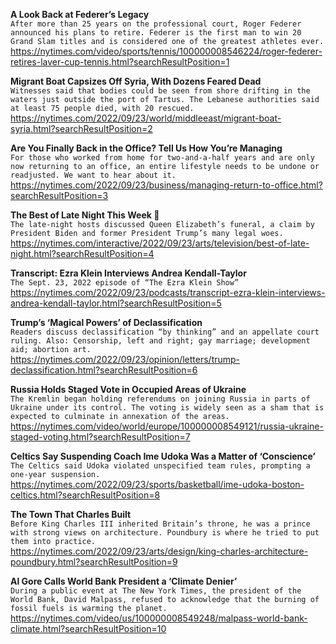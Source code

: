 **A Look Back at Federer’s Legacy**\
`After more than 25 years on the professional court, Roger Federer announced his plans to retire. Federer is the first man to win 20 Grand Slam titles and is considered one of the greatest athletes ever.`\
https://nytimes.com/video/sports/tennis/100000008546224/roger-federer-retires-laver-cup-tennis.html?searchResultPosition=1

**Migrant Boat Capsizes Off Syria, With Dozens Feared Dead**\
`Witnesses said that bodies could be seen from shore drifting in the waters just outside the port of Tartus. The Lebanese authorities said at least 75 people died, with 20 rescued.`\
https://nytimes.com/2022/09/23/world/middleeast/migrant-boat-syria.html?searchResultPosition=2

**Are You Finally Back in the Office? Tell Us How You’re Managing**\
`For those who worked from home for two-and-a-half years and are only now returning to an office, an entire lifestyle needs to be undone or readjusted. We want to hear about it.`\
https://nytimes.com/2022/09/23/business/managing-return-to-office.html?searchResultPosition=3

**The Best of Late Night This Week 🌙**\
`The late-night hosts discussed Queen Elizabeth’s funeral, a claim by President Biden and former President Trump’s many legal woes.`\
https://nytimes.com/interactive/2022/09/23/arts/television/best-of-late-night.html?searchResultPosition=4

**Transcript: Ezra Klein Interviews Andrea Kendall-Taylor**\
`The Sept. 23, 2022 episode of “The Ezra Klein Show”`\
https://nytimes.com/2022/09/23/podcasts/transcript-ezra-klein-interviews-andrea-kendall-taylor.html?searchResultPosition=5

**Trump’s ‘Magical Powers’ of Declassification**\
`Readers discuss declassification “by thinking” and an appellate court ruling. Also: Censorship, left and right; gay marriage; development aid; abortion art.`\
https://nytimes.com/2022/09/23/opinion/letters/trump-declassification.html?searchResultPosition=6

**Russia Holds Staged Vote in Occupied Areas of Ukraine**\
`The Kremlin began holding referendums on joining Russia in parts of Ukraine under its control. The voting is widely seen as a sham that is expected to culminate in annexation of the areas.`\
https://nytimes.com/video/world/europe/100000008549121/russia-ukraine-staged-voting.html?searchResultPosition=7

**Celtics Say Suspending Coach Ime Udoka Was a Matter of ‘Conscience’**\
`The Celtics said Udoka violated unspecified team rules, prompting a one-year suspension.`\
https://nytimes.com/2022/09/23/sports/basketball/ime-udoka-boston-celtics.html?searchResultPosition=8

**The Town That Charles Built**\
`Before King Charles III inherited Britain’s throne, he was a prince with strong views on architecture. Poundbury is where he tried to put them into practice.`\
https://nytimes.com/2022/09/23/arts/design/king-charles-architecture-poundbury.html?searchResultPosition=9

**Al Gore Calls World Bank President a ‘Climate Denier’**\
`During a public event at The New York Times, the president of the World Bank, David Malpass, refused to acknowledge that the burning of fossil fuels is warming the planet.`\
https://nytimes.com/video/us/100000008549248/malpass-world-bank-climate.html?searchResultPosition=10

